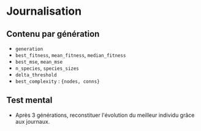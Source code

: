 # Journalisation

## Contenu par génération
- `generation`
- `best_fitness`, `mean_fitness`, `median_fitness`
- `best_mse`, `mean_mse`
- `n_species`, `species_sizes`
- `delta_threshold`
- `best_complexity` : `{nodes, conns}`

## Test mental
- Après 3 générations, reconstituer l'évolution du meilleur individu grâce aux journaux.
